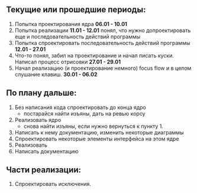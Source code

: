 ﻿## Текущие или прошедшие периоды:

1. Попытка проектирования ядра **06.01 - 10.01**
2. Попытка реализации **11.01 - 12.01**
   понял, что нужно допроектировать еще и последовательность действий программы
3. Попытка спроектировать последовательность действий программы **12.01 - 27.01**
4. Что-то понял, забил на проектирование и начал писать куски. Написал процесс отрисовки **27.01 - 29.01**
5. Начал реализацию (и проектирование немного) focus flow и в целом слушание клавиш. **30.01 - 06.02**

## По плану дальше:

1. Без написания кода спроектировать до конца ядро
    - постарайся найти изъяны, дать на ревью корсу
2. Реализовать ядро
    - снова найти изъяны, если нужно вернуться к пункту 1.
3. Написать к нему документацию, изменить некоторые диаграммы
4. Спроектировать некоторые элементы интерфейса на этом ядре
5. Реализовать
6. Написать документацию

## Части реализации:

1. Спроектировать исключения.